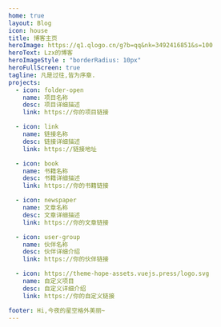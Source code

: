 ```yaml
---
home: true
layout: Blog
icon: house
title: 博客主页
heroImage: https://q1.qlogo.cn/g?b=qq&nk=3492416851&s=100
heroText: Lzx的博客
heroImageStyle : "borderRadius: 10px"
heroFullScreen: true
tagline: 凡是过往,皆为序章.
projects:
  - icon: folder-open
    name: 项目名称
    desc: 项目详细描述
    link: https://你的项目链接

  - icon: link
    name: 链接名称
    desc: 链接详细描述
    link: https://链接地址

  - icon: book
    name: 书籍名称
    desc: 书籍详细描述
    link: https://你的书籍链接

  - icon: newspaper
    name: 文章名称
    desc: 文章详细描述
    link: https://你的文章链接

  - icon: user-group
    name: 伙伴名称
    desc: 伙伴详细介绍
    link: https://你的伙伴链接

  - icon: https://theme-hope-assets.vuejs.press/logo.svg
    name: 自定义项目
    desc: 自定义详细介绍
    link: https://你的自定义链接

footer: Hi,今夜的星空格外美丽~
---
```

